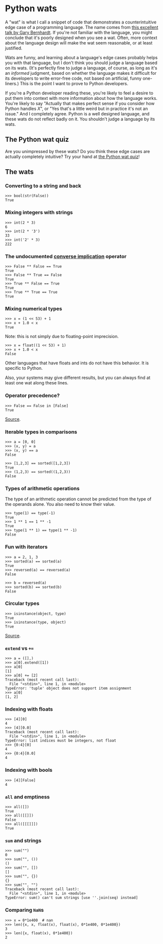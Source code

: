 # Python wats

A "wat" is what I call a snippet of code that demonstrates a counterintuitive edge case of a programming language. The name comes from [this excellent talk by Gary Bernhardt](https://www.destroyallsoftware.com/talks/wat). If you're not familiar with the language, you might conclude that it's poorly designed when you see a wat. Often, more context about the language design will make the wat seem reasonable, or at least justified.

Wats are funny, and learning about a language's edge cases probably helps you with that language, but I don't think you should judge a language based on its wats. (It's perfectly fine to judge a language, of course, as long as it's an *informed* judgment, based on whether the language makes it difficult for its developers to write error-free code, not based on artificial, funny one-liners.) This is the point I want to prove to Python developers.

If you're a Python developer reading these, you're likely to feel a desire to put them into context with more information about how the language works. You're likely to say "Actually that makes perfect sense if you consider how Python handles *X*", or "Yes that's a little weird but in practice it's not an issue." And I completely agree. Python is a well designed language, and these wats do not reflect badly on it. You shouldn't judge a language by its wats.

## The Python wat quiz

Are you unimpressed by these wats? Do you think these edge cases are actually completely intuitive? Try your hand at [the Python wat quiz](https://github.com/cosmologicon/pywat/blob/master/quiz.md)!

## The wats

### Converting to a string and back

    >>> bool(str(False))
    True

### Mixing integers with strings

    >>> int(2 * 3)
    6
    >>> int(2 * '3')
    33
    >>> int('2' * 3)
    222

### The undocumented [converse implication](https://en.wikipedia.org/wiki/Converse_implication) operator

    >>> False ** False == True
    True
    >>> False ** True == False
    True
    >>> True ** False == True
    True
    >>> True ** True == True
    True

### Mixing numerical types

    >>> x = (1 << 53) + 1
    >>> x + 1.0 < x
    True

Note: this is not simply due to floating-point imprecision.

    >>> x = float((1 << 53) + 1)
    >>> x + 1.0 < x
    False

Other languages that have floats and ints do not have this behavior. It is specific to Python.

Also, your systems may give different results, but you can always find at least one wat along these lines.

### Operator precedence?

    >>> False == False in [False]
    True

[Source](https://www.reddit.com/r/programming/comments/3cjjgp/why_does_return_the_string_10/csxak65).

### Iterable types in comparisons

    >>> a = [0, 0]
    >>> (x, y) = a
    >>> (x, y) == a
    False

    >>> [1,2,3] == sorted([1,2,3])
    True
    >>> (1,2,3) == sorted((1,2,3))
    False

### Types of arithmetic operations

The type of an arithmetic operation cannot be predicted from the type of the operands alone. You also need to know their value.

    >>> type(1) == type(-1)
    True
    >>> 1 ** 1 == 1 ** -1
    True
    >>> type(1 ** 1) == type(1 ** -1)
    False

### Fun with iterators

    >>> a = 2, 1, 3
    >>> sorted(a) == sorted(a)
    True
    >>> reversed(a) == reversed(a)
    False
    
    >>> b = reversed(a)
    >>> sorted(b) == sorted(b)
    False

### Circular types

    >>> isinstance(object, type)
    True
    >>> isinstance(type, object)
    True

[Source](https://www.reddit.com/r/Python/comments/3c344g/so_apparently_type_is_of_type_type/csrwwyv).

### `extend` vs `+=`

    >>> a = ([],)
    >>> a[0].extend([1])
    >>> a[0]
    [1]
    >>> a[0] += [2]
    Traceback (most recent call last):
      File "<stdin>", line 1, in <module>
    TypeError: 'tuple' object does not support item assignment
    >>> a[0]
    [1, 2]

### Indexing with floats

    >>> [4][0]
    4
    >>> [4][0.0]
    Traceback (most recent call last):
      File "<stdin>", line 1, in <module>
    TypeError: list indices must be integers, not float
    >>> {0:4}[0]
    4
    >>> {0:4}[0.0]
    4

### Indexing with bools

    >>> [4][False]
    4

### `all` and emptiness

    >>> all([])
    True
    >>> all([[]])
    False
    >>> all([[[]]])
    True

### `sum` and strings

    >>> sum("")
    0
    >>> sum("", ())
    ()
    >>> sum("", [])
    []
    >>> sum("", {})
    {}
    >>> sum("", "")
    Traceback (most recent call last):
      File "<stdin>", line 1, in <module>
    TypeError: sum() can't sum strings [use ''.join(seq) instead]

### Comparing `NaN`s

    >>> x = 0*1e400  # nan
    >>> len({x, x, float(x), float(x), 0*1e400, 0*1e400})
    3
    >>> len({x, float(x), 0*1e400})
    2
